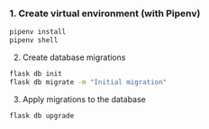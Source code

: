 ### 1. Create virtual environment (with Pipenv)
```bash
pipenv install
pipenv shell
```

2. Create database migrations

```bash
flask db init
flask db migrate -m "Initial migration"
```

3. Apply migrations to the database

```bash
flask db upgrade
```


